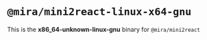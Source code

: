# `@mira/mini2react-linux-x64-gnu`

This is the **x86_64-unknown-linux-gnu** binary for `@mira/mini2react`
